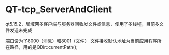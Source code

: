 # QT-tcp_ServerAndClient
qt5.15.2，局域网多客户端与服务器间收发文件或信息，使用了多线程，目前多文件发送未完成

端口设为了8000（消息）和8001（文件）
文件接收默认地址为当前应用程序所在路径，用的是QDir::currentPath();
